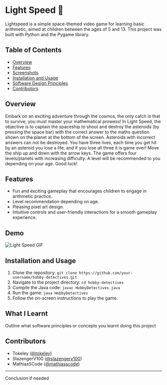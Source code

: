 # Light Speed 🚀 

Lightspeed is a simple space-themed video game for learning basic arithmetic, aimed at children between the ages of 5 and 13. This project was built with Python and the Pygame library.

## Table of Contents

- [Overview](#overview)
- [Features](#features)
- [Screenshots](#screenshots)
- [Installation and Usage](#installation-and-usage)
- [Software Design Principles](#software-design-principles)
- [Contributors](#contributors)

## Overview

Embark on an exciting adventure through the cosmos, the only catch is that to survive, you must master your mathematical prowess! In Light Speed, the objective is to captain the spaceship to shoot and destroy the asteroids (by pressing the space bar) with the correct answer to the maths question shown on the planet at the bottom of the screen. Asteroids with incorrect answers can not be destroyed. You have three lives, each time you get hit by an asteroid you lose a life, and if you lose all three it is game over! Move the ship up and down with the arrow keys. The game offers four levels/planets with increasing difficulty. A level will be recommended to you depending on your age. Good luck!

## Features

- Fun and exciting gameplay that encourages children to engage in arithmetic practice.
- Level recommendation depending on age.
- Pleasing pixel art design.
- Intuitive controls and user-friendly interactions for a smooth gameplay experience.

## Demo

![Light Speed GIF](demo.gif)

## Installation and Usage

1. Clone the repository: `git clone https://github.com/your-username/hobby-detectives.git`
2. Navigate to the project directory: `cd hobby-detectives`
3. Compile the Java code: `javac HobbyDetectives.java`
4. Run the game: `java HobbyDetectives`
5. Follow the on-screen instructions to play the game.

## What I Learnt

Outline what software principles or concepts you learnt doing this project

## Contributors

- Tokeley ([@tokeley](https://github.com/tokeley))
- SlazengerV100 ([@slazengerv100](https://github.com/slazengerv100))
- MathiasSCode ([@mathiasscode](https://github.com/mathiasscode))

---

Conclusion if needed 
